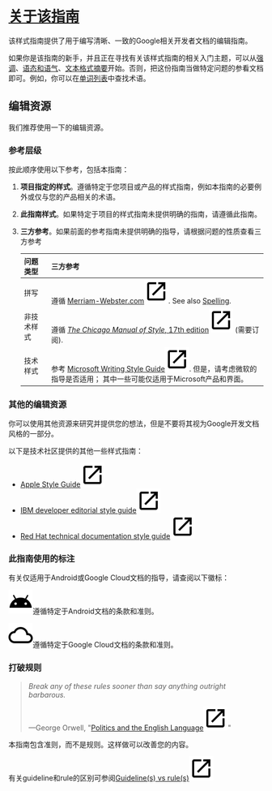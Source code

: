 # [关于该指南](https://developers.google.com/style)

该样式指南提供了用于编写清晰、一致的Google相关开发者文档的编辑指南。

如果你是该指南的新手，并且正在寻找有关该样式指南的相关入门主题，可以从[强调](Highlights.md)、[语态和语气](../General_principles/Voice_and_tone.md)、[文本格式摘要](../Key_resources/Text-formatting_summary.md)开始。否则，把这份指南当做特定问题的参看文档即可。例如，你可以在[单词列表](../Key_resources/Word_list.md)中查找术语。

## 编辑资源

我们推荐使用一下的编辑资源。

### 参考层级

按此顺序使用以下参考，包括本指南：

1. **项目指定的样式**。遵循特定于您项目或产品的样式指南，例如本指南的必要例外或仅与您的产品相关的术语。

2. **此指南样式**。如果特定于项目的样式指南未提供明确的指南，请遵循此指南。

3. **三方参考**。如果前面的参考指南未提供明确的指导，请根据问题的性质查看三方参考

   | 问题类型   | 三方参考                                                     |
   | :--------- | :----------------------------------------------------------- |
   | 拼写       | 遵循 [Merriam-Webster.com](https://www.merriam-webster.com/)![open_in_new_black_24dp](../../../assets/icons/open_in_new_black_24dp.svg). See also [Spelling](https://developers.google.com/style/spelling). |
   | 非技术样式 | 遵循 [*The Chicago Manual of Style*, 17th edition](https://www.chicagomanualofstyle.org/home.html)![open_in_new_black_24dp](../../../assets/icons/open_in_new_black_24dp.svg) (需要订阅). |
   | 技术样式   | 参考 [Microsoft Writing Style Guide](https://docs.microsoft.com/style-guide/welcome/)![open_in_new_black_24dp](../../../assets/icons/open_in_new_black_24dp.svg). 但是，请考虑微软的指导是否适用； 其中一些可能仅适用于Microsoft产品和界面。 |

### 其他的编辑资源

你可以使用其他资源来研究并提供您的想法，但是不要将其视为Google开发文档风格的一部分。

以下是技术社区提供的其他一些样式指南：

- [Apple Style Guide](https://help.apple.com/applestyleguide/)![open_in_new_black_24dp](../../../assets/icons/open_in_new_black_24dp.svg)
- [IBM developer editorial style guide](https://www.ibm.com/developerworks/library/styleguidelines/index.html)![open_in_new_black_24dp](../../../assets/icons/open_in_new_black_24dp.svg)
- [Red Hat technical documentation style guide![open_in_new_black_24dp](../../../assets/icons/open_in_new_black_24dp.svg)](https://stylepedia.net/)

### 此指南使用的标注

有关仅适用于Android或Google Cloud文档的指导，请查阅以下徽标：

![android_black_24dp](../assets/android_black_24dp.svg)遵循特定于Android文档的条款和准则。

![cloud_black_24dp](../assets/cloud_black_24dp-1623474484675.svg)遵循特定于Google Cloud文档的条款和准则。

### 打破规则

> *Break any of these rules sooner than say anything outright barbarous.*
>
> —George Orwell, "[Politics and the English Language](https://www.orwellfoundation.com/the-orwell-foundation/orwell/essays-and-other-works/politics-and-the-english-language/)![open_in_new_black_24dp](../../../assets/icons/open_in_new_black_24dp.svg)"

本指南包含准则，而不是规则。这样做可以改善您的内容。

有关guideline和rule的区别可参阅[Guideline(s) vs rule(s)](https://english.stackexchange.com/questions/323089/guidelines-vs-rules)![open_in_new_black_24dp](../../../assets/icons/open_in_new_black_24dp.svg)
